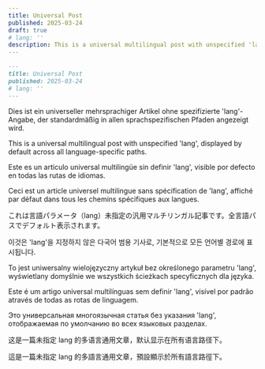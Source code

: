 ```yaml
---
title: Universal Post
published: 2025-03-24
draft: true
# lang: ''
description: This is a universal multilingual post with unspecified 'lang', displayed by default across all language-specific paths. Este es un artículo universal multilingüe sin definir 'lang', visible por defecto en todas las rutas de idiomas.
---
```


```markdown
---
title: Universal Post
published: 2025-03-24
# lang: ''
---
```

<!-- German (de) -->
Dies ist ein universeller mehrsprachiger Artikel ohne spezifizierte 'lang'-Angabe, der standardmäßig in allen sprachspezifischen Pfaden angezeigt wird.

<!-- English (en) -->
This is a universal multilingual post with unspecified 'lang', displayed by default across all language-specific paths.

<!-- Spanish (es) -->
Este es un artículo universal multilingüe sin definir 'lang', visible por defecto en todas las rutas de idiomas.

<!-- French (fr) -->
Ceci est un article universel multilingue sans spécification de 'lang', affiché par défaut dans tous les chemins spécifiques aux langues.

<!-- Japanese (ja) -->
これは言語パラメータ（lang）未指定の汎用マルチリンガル記事です。全言語パスでデフォルト表示されます。

<!-- Korean (ko) -->
이것은 'lang'을 지정하지 않은 다국어 범용 기사로, 기본적으로 모든 언어별 경로에 표시됩니다.

<!-- Polish (pl) -->
To jest uniwersalny wielojęzyczny artykuł bez określonego parametru 'lang', wyświetlany domyślnie we wszystkich ścieżkach specyficznych dla języka.

<!-- Portuguese (pt) -->
Este é um artigo universal multilínguas sem definir 'lang', visível por padrão através de todas as rotas de linguagem.

<!-- Russian (ru) -->
Это универсальная многоязычная статья без указания 'lang', отображаемая по умолчанию во всех языковых разделах.

<!-- Chinese Simplified (zh) -->
这是一篇未指定 lang 的多语言通用文章，默认显示在所有语言路径下。

<!-- Chinese Traditional (zh-tw) -->
這是一篇未指定 lang 的多語言通用文章，預設顯示於所有語言路徑下。

